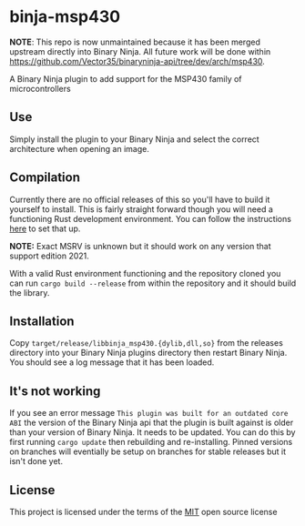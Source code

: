 # binja-msp430

**NOTE**: This repo is now unmaintained because it has been merged upstream directly into Binary Ninja. All future work will be done within https://github.com/Vector35/binaryninja-api/tree/dev/arch/msp430.

A Binary Ninja plugin to add support for the MSP430 family of microcontrollers

## Use

Simply install the plugin to your Binary Ninja and select the correct architecture when opening an image.

## Compilation

Currently there are no official releases of this so you'll have to build it yourself to install. This is fairly straight forward though you will need a functioning Rust development environment. You can follow the instructions [here](https://rustup.rs/) to set that up.

**NOTE:** Exact MSRV is unknown but it should work on any version that support edition 2021.

With a valid Rust environment functioning and the repository cloned you can run `cargo build --release` from within the repository and it should build the library.

## Installation

Copy `target/release/libbinja_msp430.{dylib,dll,so}` from the releases directory into your Binary Ninja plugins directory then restart Binary Ninja. You should see a log message that it has been loaded.

## It's not working

If you see an error message `This plugin was built for an outdated core ABI` the version of the Binary Ninja api that the plugin is built against is older than your version of Binary Ninja. It needs to be updated. You can do this by first running `cargo update` then rebuilding and re-installing. Pinned versions on branches will eventially be setup on branches for stable releases but it isn't done yet.

## License

This project is licensed under the terms of the [MIT](LICENSE) open source license
